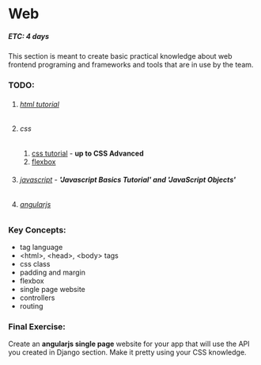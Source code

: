 # Web
##### ETC: 4 days
This section is meant to create basic practical knowledge about web frontend programing and 
frameworks and tools that are in use by the team. 

### TODO:
1. ###### [html tutorial](https://www.tutorialspoint.com/html/html_quick_guide.htm)
2. ###### css
    1. [css tutorial](https://www.w3schools.com/css/) - **up to CSS Advanced**
    2. [flexbox](https://internetingishard.com/html-and-css/flexbox/)
3. ###### [javascript](https://www.tutorialspoint.com/javascript/index.htm) - **'Javascript Basics Tutorial' and 'JavaScript Objects'**
4. ###### [angularjs](https://www.w3schools.com/angular)

### Key Concepts:
-   tag language
-   \<html>, \<head>, \<body> tags
-   css class
-   padding and margin
-   flexbox
-   single page website
-   controllers
-   routing

    
### Final Exercise:
Create an **angularjs single page** website for your app that will use the API you created in Django section.
Make it pretty using your CSS knowledge.
